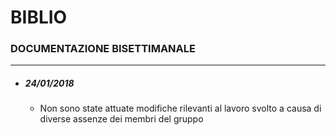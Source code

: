 # BIBLIO
### DOCUMENTAZIONE BISETTIMANALE
***
- ##### 24/01/2018
    - Non sono state attuate modifiche rilevanti al lavoro svolto a causa di diverse assenze dei membri del gruppo
